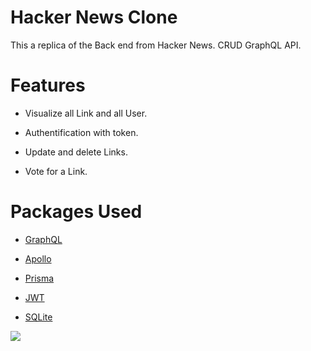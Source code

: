 # Hacker News Clone

This a replica of the Back end from Hacker News. CRUD GraphQL API.

# Features

- Visualize all Link and all User.

- Authentification with token.

- Update and delete Links.

- Vote for a Link.

# Packages Used

- [GraphQL](https://graphql.org/)

- [Apollo](https://www.apollographql.com/)

- [Prisma](https://www.prisma.io/)

- [JWT](https://jwt.io/)

- [SQLite](https://www.sqlite.org/index.html)

![](SQL.gif)
